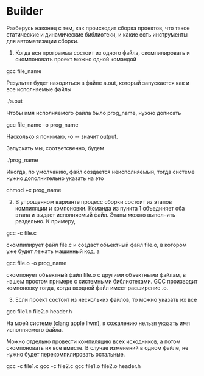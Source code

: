 # Builder

Разберусь наконец с тем, как происходит сборка проектов, что такое статические и динамические библиотеки, и какие есть инструменты для автоматизации сборки.


1. Когда вся программа состоит из одного файла, скомпилировать и скомпоновать проект можно одной командой

gcc file_name

Результат будет находиться в файле a.out, который запускается как и все исполняемые файлы

./a.out

Чтобы имя исполняемого файла было prog_name, нужно дописать

gcc file_name -o prog_name

Насколько я понимаю, -o -- значит output.

Запускать мы, соответсвенно, будем

./prog_name

Иногда, по умолчанию, файл создается неисполняемый, тогда системе нужно дополнительно указать на это

chmod +x prog_name


2. В упрощенном варианте процесс сборки состоит из этапов компиляции и компоновки. Команда из пункта 1 объединяет оба этапа и выдает исполняемый файл. Этапы можно выполнить раздельно. К примеру,

gcc -c file.c

скомпилирует файл file.c и создаст объектный файл file.o, в котором уже будет лежать машинный код, а

gcc file.o -o prog_name

скомпонует объектный файл file.o с другими объектными файлам, в нашем простом примере с системными библиотеками. GCC производит компоновку тогда, когда входной файл имеет расширение .o.


3. Если проект состоит из нескольких файлов, то можно указать их все

gcc file1.c file2.c header.h

На моей системе (clang apple llwm), к сожалению нельзя указать имя исполняемого файла.

Можно отдельно провести компиляцию всех исходников, а потом скомпоновать их все вместе. В случае изменений в одном файле, не нужно будет перекомпилировать остальные.

gcc -c file1.c
gcc -c file2.c
gcc file1.o file2.o header.h
